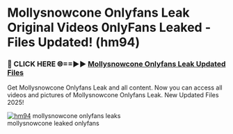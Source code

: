 # Mollysnowcone Onlyfans Leak Original Videos 0nlyFans Leaked - Files Updated! (hm94)

<h3>🔴 CLICK HERE 🌐==►► <a href="https://tinyurl.com/3hn5wdd3" rel="nofollow">Mollysnowcone Onlyfans Leak Updated Files</a></h3>

Get Mollysnowcone Onlyfans Leak and all content. Now you can access all videos and pictures of Mollysnowcone Onlyfans Leak. New Updated Files 2025!

[![hm94](https://i.imgur.com/4HnBqBT.gif)](https://tinyurl.com/3hn5wdd3)
mollysnowcone onlyfans leaks<br>
mollysnowcone leaked onlyfans